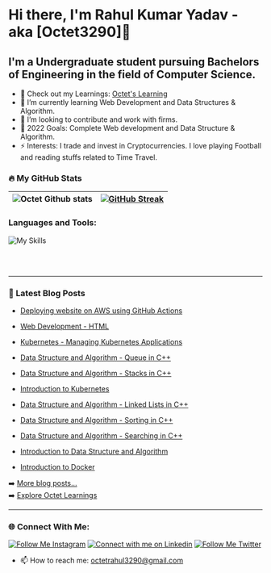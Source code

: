 # Hi there, I'm Rahul Kumar Yadav - aka [Octet3290]👋 


## I'm a Undergraduate student pursuing Bachelors of Engineering in the field of Computer Science.

- 🔭 Check out my Learnings: [Octet's Learning](https://octet3290.github.io/OctetLearnings/)
- 🌱 I’m currently learning Web Development and Data Structures & Algorithm.
- 👯 I’m looking to contribute and work with firms.
- 🥅 2022 Goals: Complete Web development and Data Structure & Algorithm.
- ⚡ Interests: I trade and invest in Cryptocurrencies. I love playing Football and reading stuffs related to Time Travel.

### :fire: My GitHub Stats

  ![Octet Github stats](https://github-readme-stats.vercel.app/api?username=Octet3290&show_icons=true&theme=radical) | [![GitHub Streak](https://streak-stats.demolab.com/?user=Octet3290&theme=dark)](https://git.io/streak-stats) 
--- | --- 


### Languages and Tools:

![My Skills](https://skillicons.dev/icons?i=cpp,html,css,nextjs,aws,git,docker,jenkins,kubernetes,linux,github,react,githubactions)

<br />
<br />

---

### 📕 Latest Blog Posts

<!-- BLOG-POST-LIST:START -->
- [Deploying website on AWS using GitHub Actions](https://octet3290.github.io/OctetLearnings/DevOps/DevopsNext.html)
- [Web Development - HTML ](https://octet3290.github.io/OctetLearnings/Web%20Development/HTML.html)
- [Kubernetes - Managing Kubernetes Applications ](https://octet3290.github.io/OctetLearnings/Kubernetes/kubernetes6.html)
- [Data Structure and Algorithm - Queue in C++ ](https://octet3290.github.io/OctetLearnings/DSA/DSAqueue.html)
- [Data Structure and Algorithm - Stacks in C++ ](https://octet3290.github.io/OctetLearnings/DSA/DSAstacks.html)
- [Introduction to Kubernetes](https://octet3290.github.io/OctetLearnings/Kubernetes/kubernetes1.html)
- [Data Structure and Algorithm - Linked Lists in C++](https://octet3290.github.io/OctetLearnings/DSA/DSALinkedList.html)
- [Data Structure and Algorithm - Sorting in C++](https://octet3290.github.io/OctetLearnings/DSA/DSAnext2.html)

- [Data Structure and Algorithm - Searching in C++](https://octet3290.github.io/OctetLearnings/DSA/DSAnext1.html)

- [Introduction to Data Structure and Algorithm](https://octet3290.github.io/OctetLearnings/DSA/DSAnext.html)

- [Introduction to Docker](https://octet3290.github.io/OctetLearnings/Docker/docker.html)




<!-- BLOG-POST-LIST:END -->

➡️ [More blog posts...](https://octet3290.github.io/OctetLearnings/index.html)
<br />
➡️ [Explore Octet Learnings](https://octet3290.github.io/OctetLearnings/Explore1.html)


---

### 🌐 Connect With Me:

 [![Follow Me Instagram](https://img.shields.io/badge/Instagram-E4405F?style=for-the-badge&logo=instagram&logoColor=white)](https://www.instagram.com/octet_rahul3290/)  [![Connect with me on Linkedin](https://img.shields.io/badge/LinkedIn-0077B5?style=for-the-badge&logo=linkedin&logoColor=white)](https://www.linkedin.com/in/rahul-kumar-yadav-5228121ba/)  [![Follow Me Twitter](https://img.shields.io/badge/Twitter-1DA1F2?style=for-the-badge&logo=twitter&logoColor=white)](https://twitter.com/rahul3290)
 
 
- 📫 How to reach me: octetrahul3290@gmail.com









